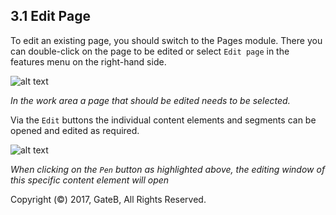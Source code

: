 ## 3.1 Edit Page


To edit an existing page, you should switch to the Pages module. There you can double-click on the page to be edited or select `Edit page` in the features menu on the right-hand side.

![alt text](//reference/dummy.png "this is a placeholder")

*In the work area a page that should be edited needs to be selected.*

Via the `Edit` buttons the individual content elements and segments can be opened and edited as required.

![alt text](//reference/dummy.png "this is a placeholder")

*When clicking on the `Pen` button as highlighted above, the editing window of this specific content element will open*


Copyright (©) 2017, GateB, All Rights Reserved.

